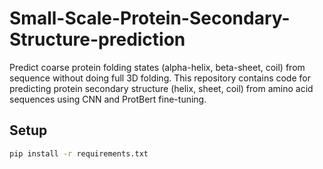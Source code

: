 # Small-Scale-Protein-Secondary-Structure-prediction
Predict coarse protein folding states (alpha-helix, beta-sheet, coil) from sequence without doing full 3D folding.
This repository contains code for predicting protein secondary structure (helix, sheet, coil) from amino acid sequences using CNN and ProtBert fine-tuning.

## Setup

```bash
pip install -r requirements.txt
